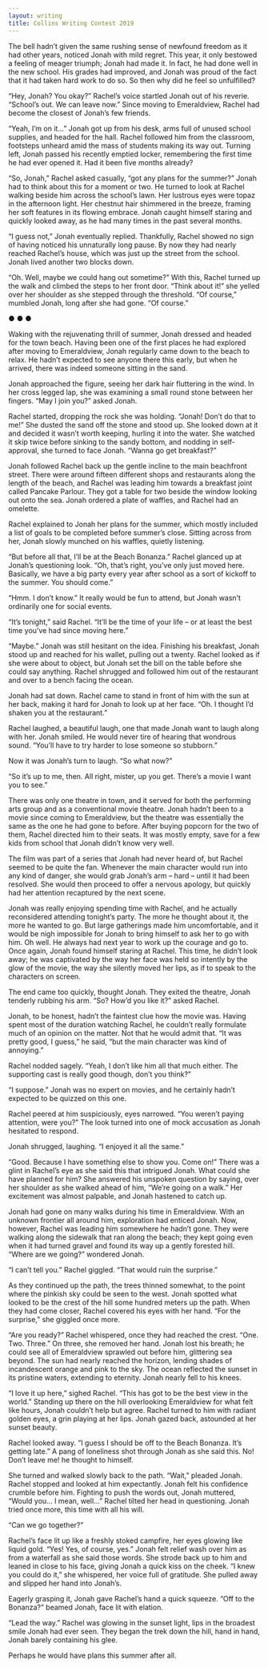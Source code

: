 ```yaml
---
layout: writing
title: Collins Writing Contest 2019
---
```


The bell hadn’t given the same rushing sense of newfound freedom as it had other years, noticed Jonah with mild regret. This year, it only bestowed a feeling of meager triumph; Jonah had made it. In fact, he had done well in the new school. His grades had improved, and Jonah was proud of the fact that it had taken hard work to do so. So then why did he feel so unfulfilled?

“Hey, Jonah? You okay?” Rachel’s voice startled Jonah out of his reverie. “School’s out. We can leave now.” Since moving to Emeraldview, Rachel had become the closest of Jonah’s few friends.

“Yeah, I’m on it...” Jonah got up from his desk, arms full of unused school supplies, and headed for the hall. Rachel followed him from the classroom, footsteps unheard amid the mass of students making its way out. Turning left, Jonah passed his recently emptied locker, remembering the first time he had ever opened it. Had it been five months already?

“So, Jonah,” Rachel asked casually, “got any plans for the summer?” Jonah had to think about this for a moment or two. He turned to look at Rachel walking beside him across the school’s lawn. Her lustrous eyes were topaz in the afternoon light. Her chestnut hair shimmered in the breeze, framing her soft features in its flowing embrace. Jonah caught himself staring and quickly looked away, as he had many times in the past several months.

“I guess not,” Jonah eventually replied. Thankfully, Rachel showed no sign of having noticed his unnaturally long pause. By now they had nearly reached Rachel’s house, which was just up the street from the school. Jonah lived another two blocks down.

“Oh. Well, maybe we could hang out sometime?” With this, Rachel turned up the walk and climbed the steps to her front door. “Think about it!” she yelled over her shoulder as she stepped through the threshold.
“Of course,” mumbled Jonah, long after she had gone. “Of course.”

●	●	●

Waking with the rejuvenating thrill of summer, Jonah dressed and headed for the town beach. Having been one of the first places he had explored after moving to Emeraldview, Jonah regularly came down to the beach to relax. He hadn’t expected to see anyone there this early, but when he arrived, there was indeed someone sitting in the sand.

Jonah approached the figure, seeing her dark hair fluttering in the wind. In her cross legged lap, she was examining a small round stone between her fingers. “May I join you?” asked Jonah.

Rachel started, dropping the rock she was holding. “Jonah! Don’t do that to me!” She dusted the sand off the stone and stood up. She looked down at it and decided it wasn’t worth keeping, hurling it into the water. She watched it skip twice before sinking to the sandy bottom, and nodding in self-approval, she turned to face Jonah. “Wanna go get breakfast?”

Jonah followed Rachel back up the gentle incline to the main beachfront street. There were around fifteen different shops and restaurants along the length of the beach, and Rachel was leading him towards a breakfast joint called Pancake Parlour. They got a table for two beside the window looking out onto the sea. Jonah ordered a plate of waffles, and Rachel had an omelette.

Rachel explained to Jonah her plans for the summer, which mostly included a list of goals to be completed before summer’s close. Sitting across from her, Jonah slowly munched on his waffles, quietly listening.

“But before all that, I’ll be at the Beach Bonanza.” Rachel glanced up at Jonah’s questioning look. “Oh, that’s right, you’ve only just moved here. Basically, we have a big party every year after school as a sort of kickoff to the summer. You should come.”

“Hmm. I don’t know.” It really would be fun to attend, but Jonah wasn’t ordinarily one for social events.

“It’s tonight,” said Rachel. “It’ll be the time of your life – or at least the best time you’ve had since moving here.”

“Maybe.” Jonah was still hesitant on the idea. Finishing his breakfast, Jonah stood up and reached for his wallet, pulling out a twenty. Rachel looked as if she were about to object, but Jonah set the bill on the table before she could say anything. Rachel shrugged and followed him out of the restaurant and over to a bench facing the ocean.

Jonah had sat down. Rachel came to stand in front of him with the sun at her back, making it hard for Jonah to look up at her face. “Oh. I thought I’d shaken you at the restaurant.”

Rachel laughed, a beautiful laugh, one that made Jonah want to laugh along with her. Jonah smiled. He would never tire of hearing that wondrous sound. “You’ll have to try harder to lose someone so stubborn.”

Now it was Jonah’s turn to laugh. “So what now?”

“So it’s up to me, then. All right, mister, up you get. There’s a movie I want you to see.”

There was only one theatre in town, and it served for both the performing arts group and as a conventional movie theatre. Jonah hadn’t been to a movie since coming to Emeraldview, but the theatre was essentially the same as the one he had gone to before. After buying popcorn for the two of them, Rachel directed him to their seats. It was mostly empty, save for a few kids from school that Jonah didn’t know very well.

The film was part of a series that Jonah had never heard of, but Rachel seemed to be quite the fan. Whenever the main character would run into any kind of danger, she would grab Jonah’s arm – hard – until it had been resolved. She would then proceed to offer a nervous apology, but quickly had her attention recaptured by the next scene.

Jonah was really enjoying spending time with Rachel, and he actually reconsidered attending tonight’s party. The more he thought about it, the more he wanted to go. But large gatherings made him uncomfortable, and it would be nigh impossible for Jonah to bring himself to ask her to go with him. Oh well. He always had next year to work up the courage and go to. Once again, Jonah found himself staring at Rachel. This time, he didn’t look away; he was captivated by the way her face was held so intently by the glow of the movie, the way she silently moved her lips, as if to speak to the characters on screen.

The end came too quickly, thought Jonah. They exited the theatre, Jonah tenderly rubbing his arm. “So? How’d you like it?” asked Rachel.

Jonah, to be honest, hadn’t the faintest clue how the movie was. Having spent most of the duration watching Rachel, he couldn’t really formulate much of an opinion on the matter. Not that he would admit that. “It was pretty good, I guess,” he said, “but the main character was kind of annoying.”

Rachel nodded sagely. “Yeah, I don’t like him all that much either. The supporting cast is really good though, don’t you think?”

“I suppose.” Jonah was no expert on movies, and he certainly hadn’t expected to be quizzed on this one.

Rachel peered at him suspiciously, eyes narrowed. “You weren’t paying attention, were you?” The look turned into one of mock accusation as Jonah hesitated to respond.

Jonah shrugged, laughing. “I enjoyed it all the same.”

“Good. Because I have something else to show you. Come on!” There was a glint in Rachel’s eye as she said this that intrigued Jonah. What could she have planned for him? She answered his unspoken question by saying, over her shoulder as she walked ahead of him, “We’re going on a walk.” Her excitement was almost palpable, and Jonah hastened to catch up.

Jonah had gone on many walks during his time in Emeraldview. With an unknown frontier all around him, exploration had enticed Jonah. Now, however, Rachel was leading him somewhere he hadn’t gone. They were walking along the sidewalk that ran along the beach; they kept going even when it had turned gravel and found its way up a gently forested hill. “Where are we going?” wondered Jonah.

“I can’t tell you.” Rachel giggled. “That would ruin the surprise.”

As they continued up the path, the trees thinned somewhat, to the point where the pinkish sky could be seen to the west. Jonah spotted what looked to be the crest of the hill some hundred meters up the path. When they had come closer, Rachel covered his eyes with her hand. “For the surprise,” she giggled once more.

“Are you ready?” Rachel whispered, once they had reached the crest. “One. Two. Three.” On three, she removed her hand. Jonah lost his breath; he could see all of Emeraldview sprawled out before him, glittering sea beyond. The sun had nearly reached the horizon, lending shades of incandescent orange and pink to the sky. The ocean reflected the sunset in its pristine waters, extending to eternity. Jonah nearly fell to his knees.

“I love it up here,” sighed Rachel. “This has got to be the best view in the world.” Standing up there on the hill overlooking Emeraldview for what felt like hours, Jonah couldn’t help but agree. Rachel turned to him with radiant golden eyes, a grin playing at her lips. Jonah gazed back, astounded at her sunset beauty.

Rachel looked away. “I guess I should be off to the Beach Bonanza. It’s getting late.” A pang of loneliness shot through Jonah as she said this. No! Don’t leave me! he thought to himself.

She turned and walked slowly back to the path. “Wait,” pleaded Jonah. Rachel stopped and looked at him expectantly. Jonah felt his confidence crumble before him. Fighting to push the words out, Jonah muttered, “Would you… I mean, well...” Rachel tilted her head in questioning. Jonah tried once more, this time with all his will.

“Can we go together?”

Rachel’s face lit up like a freshly stoked campfire, her eyes glowing like liquid gold. “Yes! Yes, of course, yes.” Jonah felt relief wash over him as from a waterfall as she said those words. She strode back up to him and leaned in close to his face, giving Jonah a quick kiss on the cheek. “I knew you could do it,” she whispered, her voice full of gratitude. She pulled away and slipped her hand into Jonah’s.

Eagerly grasping it, Jonah gave Rachel’s hand a quick squeeze. “Off to the Bonanza?” beamed Jonah, face lit with elation.

“Lead the way.” Rachel was glowing in the sunset light, lips in the broadest smile Jonah had ever seen. They began the trek down the hill, hand in hand, Jonah barely containing his glee.

Perhaps he would have plans this summer after all.